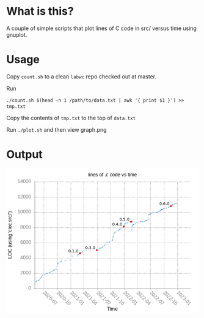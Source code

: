 # What is this?

A couple of simple scripts that plot lines of C code in src/ versus time
using gnuplot.

# Usage

Copy `count.sh` to a clean `labwc` repo checked out at master.

Run

```
./count.sh $(head -n 1 /path/to/data.txt | awk '{ print $1 }') >> tmp.txt
```

Copy the contents of `tmp.txt` to the top of `data.txt`

Run `./plot.sh` and then view graph.png

# Output

<img src="graph.png" />
